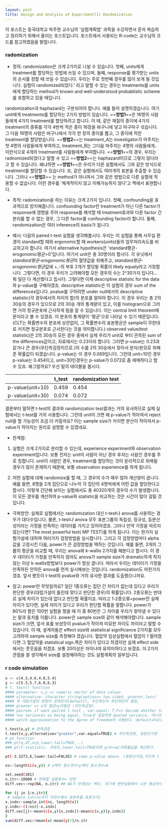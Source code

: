 ```yaml
---
layout: post
title: Design and Analysis of Experiment(1) Randomization
---
```


이 포스트는 동국대학교 박주현 교수님의 '실험계획법' 과목을 수강하면서 혼자 복습하고 정리하기 위해서 올리는 포스트입니다. 포스트에서 사용되는 R-code는 교수님의 코드를 참고하였음을 밝힙니다.

### radomization

* 정의: randomization은 크게 2가지로 나뉠 수 있습니다. 첫째, units에게 treatment를 할당하는 방법에 쓰일 수 있으며, 둘째, response를 평가받는 units의 순서를 정할 때 쓰일 수 있습니다. 우리는 주로 첫번째 경우를 많이 보게 될 것입니다. 실험이 randomized되었다.' 라고 말할 수 있는 경우는 treatments를 units에게 할당하는 method가 known and well-understood probablistic scheme를 포함하고 있을 때입니다. 

 randomization과 haphazard는 구분되어야 합니다. 예를 들어 설명하겠습니다. 여기 unit에게 treatments를 할당하는 2가지 방법이 있습니다. ==**방법1**==은 16명의 사람들에게 4가지 treatment를 할당하려고 합니다. 이 때, 같은 재질의 종이에 4가지 treatment의 종류를 각각 4번씩 적은 종이 16장을 바구니에 넣고 마구마구 섞습니다. 그 다음 16명의 사람은 바구니에서 각각 한 장의 종이를 뽑고, 그 종이에 적힌 treatment를 할당받습니다. ==**방법2**==는 treatment_A는 investigator가 마주치는 첫 4명의 사람들에게 부여하고, treatment_B는 그다음 마주치는 4명의 사람들에게.. 이런식으로 4개의 treatment를 사람들에게 부여합니다.
 ==**방법1**==의 경우, 우리는 radnomized되었다고 말할 수 있고 ==**방법2**==는 haphazard이므로 그렇지 않다라고 할 수 있습니다. 왜냐하면 ==**방법1**==은 우리가 다른 실험에서도 그와 같은 방식으로 treatment를 할당할 수 있습니다. 또, 같은 실험에서도 여러개의 표본을 추출할 수 있습니다. 그러나 ==**방법2**== 는 method가 아니여서 그와 같은 방법으로 다른 실험에 적용할 수 없습니다. 이런 경우를 '체계적이지 않고 이해가능하지 않다'고 책에서 표현합니다. 
 

* 목적: radomization을 하는 이유는 크게 2가지 입니다. 첫째, confounding을 효과적으로 방지해줍니다. confounding factor란 treatment가 아닌 다른 factor가 response에 영향을 주어 response를 해석할 때 treatment효과와 다른 factor 간 분리를 할 수 없는 경우, 그 다른 factor를 confounding factor라 합니다. 둘째, randomization은 여러 inference의 basis가 됩니다. 

* 예시: 다음의 paired t-test 실험을 생각해봅시다. 우리는 이 실험을 통해 사무실 환경이 standard할 때와 ergonomic할 때 workers(units)들의 업무처리속도를 비교하고자 합니다. 여기서 alternative hypothesis은 'standard평균-erogonomic평균>0'입니다. 여기서 unit은 총 30명이라 합시다. 각 유닛에서 *standard평균-erogonomic평균*의 절댓값을 취해주고, *standard평균-erogonomic평균*값에 +,-의 부호 2개가 할당될 확률이 likely equaly라고 가정합니다. 그렇다면, 이 경우 우리가 고려해야할 모든 경우의 수는 2^30가지 입니다... 뭐 일단 다 계산했다고 칩시다. 그렇다면 이제 descriptive statistic for the data와 p-value를 구해야겠죠.  descriptive statistic은 이 실험의 경우 sum of the differences입니다. pvalue를 구하려면 under null에서의 descriptive statistic(각 경우에서의 차이의 합)의 분포를 알아야 합니다. 이 경우 우리는 총 2의 30승의 경우가 있으므로 2의 30승 개의 통계량이 있고, 이를 histogram으로 그러면 거의 정규분포에 근사하게 됨을 알 수 있습니다. 이는 central limit theorem때문이라고 볼 수 있겠죠. 이 분포의 통계량이 '평균'으로 나타날 수 있기 때문입니다. (CLT는 확률변수의 분포에 상관없이, 그 확률변수의 표본평균은 sample이 무한대로 커지면 정규분포로 근사한다는 것을 의미합니다.) observed value(test statistic)은 2의 30승의 모든 경우 중에서 실제 우리가 unit로 부터 관측된 sum of the differences값이고, 자료에서는 0.23이라 합니다. 그러면 p-value는 0.23과 같거나 큰 경우(우단측검정이므로.)의 수를 2의 30승에서 찾아서 분자/분모로 취해준 확률값이 되겠습니다. p-value는 이 경우 0.069입니다. 그런데 unit=10인 경우 p-value는 0.454이고, unit=30인경우는 p-value가 0.072로 좀 애매하다고 할 수 있죠. 왜그럴까요? 우선 밑의 테이블을 봅시다. 
<table>
  <thead>
    <tr>
      <th></th>
      <th>t_test</th>
      <th>randomization test</th>
    </tr>
  </thead>
  <tbody>
    <tr>
      <td>p-value(unit=10)</td>
      <td>0.459</td>
      <td>0.454</td>
    </tr>
    <tr>
      <td>p-value(unit=30)</td>
      <td>0.074</td>
      <td>0.072</td>
    </tr>
  </tbody>
</table>

 결론부터 말하면 t-test의 결과와 randomization test결과는 거의 유사하므로 실제 실험에서는 t-test를 거의 사용합니다. 그런데 unit이 크면 왜 p-value가 작아져서 reject null을 할 가능성이 조금 더 커질까요? 이는 sample size가 커지면 분산이 작아져서 p-value가 작아지는 원리로 설명할 수 있겠네요.

* 한계점: 
 1. 실험은 크게 2가지로 분리할 수 있는데, experience experiment와 observation experiment입니다. 보통 전자는 unit이 사람이 아닌 경우 후자는 사람인 경우를 주로 칭합니다. unit이 사람인 경우, treatment를 할당하는 것이 윤리적으로 위배될 경우가 많이 존재하기 때문에, 보통 observation experience를 하게 됩니다.  
 
 2. 어떤 실험에 대해 randomize를 할 때, 그 경우의 수가 매우 많아 계산량이 큽니다. 예를 들면, 8명을 2개 집단으로 나누어 각 집단의 4명씩에게 어떤 값을 할당한다고 합시다. 이렇게 간단해 보이는 실험에서도 총 40320개의 경우의 수가 발생합니다. 이 모든 경우를 계산하여  p-value와 statistic을 비교하는 것은 시간이 많이 걸릴 것입니다. 

* 극복방안: 실제로 실험에서는 randomization 대신 t-test나 anova를 사용하는 경우가 대다수입니다. 물론, t-test나 anova 모두 표본그룹의 독립성, 정규성, 등분산성이라는 가정을 만족하는 데이터를 가지고 있어야겠죠. 그러나 만약 가정을 따르지 않는다면? The most powerful test( MP TEST)를 하게 됩니다. 이는 한가지 실험가설에 대하여 여러가지 검정방법을 실시합니다. 그리고 각 검정방법마다 alpha값을 고정시킨 다음, power가 큰 검정방법을 택하는 것입니다. 예를 들면, 3개의 그룹의 평균을 비교할 때, 우리는 anova와 k-wallis 2가지를 해본다고 합시다. 이 경우 데이터가 가정을 만족하지 않아도 anova가 sample size가 dramatic하게 작지 않는 이상 k-wallis방법보다 power가 항상 큽니다. 따라서 우리는 데이터가 가정을 만족하든 안하든 anova를 먼저 실시해보는 것입니다. randomization도 마찬가지겠죠. 앞서 봤듯이 t-test의 pvalue와 거의 유사한 결과를 도출했으니까요.

* 참고: power란 무엇일까요? 일단 1종오류는 집단 간 차이가 없는데 있다고 우리가 판단한 경우(대립가설이 틀린데 맞다고 판단한 경우)의 확률입니다. 2종오류는 반대로 실제 차이가 있는데 없다고 판단할 확률이죠. 따라고 1-2종오류=power란 실제 차이가 있다면, 실제 차이가 있다고 우리가 판단할 확률을 말합니다. power가 80%라 함은 100번 실험을 했을 때 이 중 80번은 그 차이를 우리가 찾아낼 수 있다는 말과 동치를 이룹니다. power은 sample size와 같이 해석해야합니다. sample size가 크면, 앞서 표를 보셨듯이 pvalue가 작아져 미묘한 차이도 차이라고 말할 수 있습니다. 이 때, 설계자들은 effect size와 statistical significance 2가지를 모두 고려하여 sample size를 측정해야 겠습니다. 혈압약 임상실험에서 혈압이 1 떨어졌다면 그 혈압약을 statistical sign.쪽은 차이가 있다고 하겠지만 실제 effect side에서는 콧웃음을 치겠죠. 보통 20이상은 차이나야 유의미하다고 보겠죠. 이 2가지 관점을 잘 생각해서 size를 설정해야하는 것도 실험계획의 일부입니다.

### r code simulation
```bash
x <- c(4.3,4.6,4.8,5.4)
y <- c(5.3,5.7,6.0,6.3)
# t. test() function
#### parameter: x,y => numeric vector of data values
#### alternative: character string(options= two.sided, greater,less)
#### 즉 대립가설의 방향이 양측인지(default), 우단측인지 좌단측인지 결정,
#### greater => x의 평균>y의평균 (우단측검정) 
#### paired= if want paired t.test , var.equal: T,F=> decide whether to treat 
#### two variances as being equal. True로 설정하면 pooled variance, 아니라면 
#### welch approximation to the dgree of freedom이 사용된다. default=False 

t.test(x,y) # 양측검정 
t.test(x,y,alternative="greater",var.equal=TRUE) # 우단측검정, 등분산가정
# pt function
### pt(q,df,ncp,lower.tail=TRUE,..)
### pt(t-statistic, 자유도,lower.tail=TRUE라면 p(X<=q)의확률값을 계산한다. 

pt(-3.3273,6,lower.tail=FALSE) # same p-value above. (등분산가정,우단측 t test결과와 동일)

ns<-length(c(x,y)) # x벡터 원소갯수+y벡터 원소갯수=8

set.seed(101)
n.itr<-10000 # 반복할 실험횟수= 만번
diff.vec<-rep(NA, n.itr) ## NA가 만개있는 벡터. 여기에 한번실험해서 나온 평균차이를 입력.

for (j in 1:n.itr){
 # sample.int(ns까지 자연수에서 표본추출,표본크기)
x.indx<-sample.int(ns, length(x))
y.indx<-(1:ns)[-x.indx]
diff.vec[j]<-mean(c(x,y)[x.indx])-mean(c(x,y)[y.indx])
}
sum(diff.vec>(mean(x)-mean(y)))/n.itr
```
